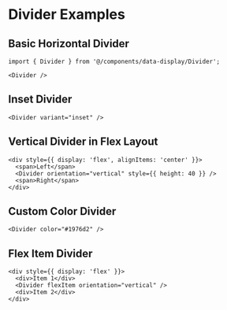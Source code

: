 # Divider Examples

## Basic Horizontal Divider
```tsx
import { Divider } from '@/components/data-display/Divider';

<Divider />
```

## Inset Divider
```tsx
<Divider variant="inset" />
```

## Vertical Divider in Flex Layout
```tsx
<div style={{ display: 'flex', alignItems: 'center' }}>
  <span>Left</span>
  <Divider orientation="vertical" style={{ height: 40 }} />
  <span>Right</span>
</div>
```

## Custom Color Divider
```tsx
<Divider color="#1976d2" />
```

## Flex Item Divider
```tsx
<div style={{ display: 'flex' }}>
  <div>Item 1</div>
  <Divider flexItem orientation="vertical" />
  <div>Item 2</div>
</div>
``` 